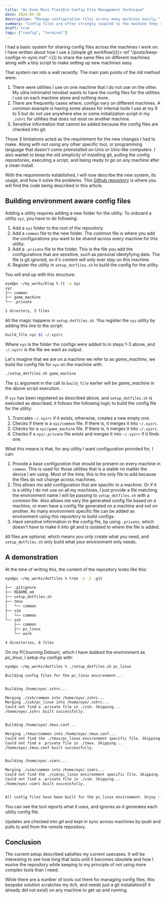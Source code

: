 ```yaml
---
title: "An Even More Flexible Config File Management Technique"
date: 2024-05-18
description: "Manage configuration files across many machines easily."
summary: "Config files are often strongly coupled to the machine they reside on. This create a need to have the configuration setup vary from machine to machine. I will be writing about how I have revamped my config workflow to accomodate this specific need."
draft: true
tags: ["config", "terminal"]
---
```


I had a basic system for sharing config files across the machines I work on. I have written about how I use a [simple git workflow]({{< ref "/posts/keep-configs-in-sync.md" >}}) to share the same files on different machines along with a tiny script to make setting up new machines easy.

That system ran into a wall recently. The main pain points of the old method were:
1. There were utilities I use on one machine that I do not use on the other. My ultra minimalist mindset wants to have the config files for the utilities I use on each machine alone and nothing more.
2. There are frequently cases where, configs vary on different machines. A common example is having some aliases for internal tools I use at my 9 to 5 but do not use anywhere else or some initialization script in my `.zshrc` for utilities that does not exist on another machine.
3. Sensitive information that cannot be added because the config files are checked into git.

Those 3 limitations acted as the requirement for the new changes I had to make. Along with not using any other specific tool, or programming language that doesn't come preinstalled on Unix or Unix-like computers. I also wantet to keep the old simplicity of installing git, pulling the config repositories, executing a script, and being ready to go on any machine after a clean install.

With the requirements established, I will now describe the new system, its usage, and how it solve the problems. This [Github repository](https://github.com/Oyekunle-Mark/dotfiles) is where you will find the code being described in this article.

## Building environment aware config files

Adding a utility requires adding a new folder for the utility. To onboard a utility `xyz`, you have to do following:
1. Add a `xyz` folder to the root of the repository.
2. Add a `common` file to the new folder. The *common* file is where you add the configurations you want to be shared across every machine for this utility.
3. Add a `.private` file to the folder. This is the file you add the configurations that are sensitive, such as personal identyfying data. The file is git ignored, so it's content will only ever stay on this machine.
4. Register the utility in `setup_dotfiles.sh` to build the config for the utility.

You will end up with this structure:

```sh
oye@pc ~/my_works/blog % lt -a xyz
xyz
├── common
├── game_machine
└── .private

1 directory, 3 files
```

All the magic happens in `setup_dotfiles.sh`. You register the `xyz` utility by adding this line to the script:

```sh
build_file xyz $1 ~/.xyzrc
```

Where `xyz` is the folder the configs were added to in steps 1-3 above, and `~/.xyzrc` is the file we want as output.

Let's imagine that we are on a machine we refer to as *game_machine*, we build the config file for `xyz` on the machine with:

```sh
./setup_dotfiles.sh game_machine
```

The `$1` argument in the call to `build_file` earlier will be *game_machine* in the above script execution.

If `xyz` has been registered as described above, and `setup_dotfiles.sh` is executed as described, it follows the following logic to build the config file for the utility:
1. Truncates `~/.xyzrc` if it exists, otherwise, creates a new empty one.
2. Checks if there is a `xyz/common` file. If there is, it merges it into `~/.xyzrc`. 
3. Checks for a `xyz/game_machine` file. If there is, it merges it into `~/.xyzrc`.
4. Checks if a `xyz/.private` file exists and merges it into `~/.xyzrc` if it finds one.

What this means is that, for any utility I want configuration provided for, I can:
1. Provide a base configuration that should be present on every machine in `common`. This is used for those utilities that is a stable no matter the device I am using. Most of the time, this is the only file to add because the files do not change across machines.
2. This allows me add configuration that are specific to a machine. Or if it is a utility I do not use on all my machines, I just provide a file matching the environment name I will be passing to `setup_dotfiles.sh` with a *common* file. Also allows me vary the generated config file based on a machine, or even have a config file generated on a machine and not on another. As many environment specific file can be added as environment using this repository to build configs.
3. Have sensitive information in the config file, by using `.private`, which doesn't have to make it into git and is isolated to where the file is added.

All files are optional, which means you only create what you need, and `setup_dotfiles.sh` only build what your environment only needs.

## A demonstration

At the time of writing this, the content of the repository looks like this:

```sh
oye@pc ~/my_works/dotfiles % tree -a -I .git
.
├── .gitignore
├── README.md
├── setup_dotfiles.sh
├── tmux
│   └── common
├── vim
│   └── common
└── zsh
    ├── common
    ├── pc_linux
    └── work

4 directories, 8 files
```

On my PC(running Debian), which I have dubbed the environment as *pc_linux*, I setup my configs with:

```sh
oye@pc ~/my_works/dotfiles % ./setup_dotfiles.sh pc_linux

Building config files for the pc_linux environment...


Building /home/oye/.zshrc...

Merging ./zsh/common into /home/oye/.zshrc...
Merging ./zsh/pc_linux into /home/oye/.zshrc...
Could not find a .private file in ./zsh. Skipping...
/home/oye/.zshrc built successfully.


Building /home/oye/.tmux.conf...

Merging ./tmux/common into /home/oye/.tmux.conf...
Could not find the ./tmux/pc_linux environment specific file. Skipping...
Could not find a .private file in ./tmux. Skipping...
/home/oye/.tmux.conf built successfully.


Building /home/oye/.vimrc...

Merging ./vim/common into /home/oye/.vimrc...
Could not find the ./vim/pc_linux environment specific file. Skipping...
Could not find a .private file in ./vim. Skipping...
/home/oye/.vimrc built successfully.


All config files have been built for the pc_linux environment. Enjoy :)
```

You can see the tool reports what it uses, and ignores as it generates each utility config file.

Updates are checked into *git* and kept in sync across machines by push and pulls to and from the remote repository.

## Conclusion

The current setup described satisfies my current usecases. It will be interesting to see how long that lasts until it becomes obsolete and how I evolve the repository while keeping to my principle of not using more complex tools than I need.

While there are a number of tools out there for managing config files, this bespoke solution scratches my itch, and needs just a git installation(if it already did not exist) on any machine to get up and running.
